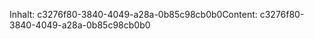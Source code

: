 <span data-ttu-id="51b03-101">Inhalt: c3276f80-3840-4049-a28a-0b85c98cb0b0</span><span class="sxs-lookup"><span data-stu-id="51b03-101">Content: c3276f80-3840-4049-a28a-0b85c98cb0b0</span></span>